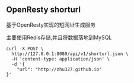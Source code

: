 ## OpenResty shorturl


基于OpenResty实现的短网址生成服务

主要使用Redis存储,并且将数据落地到MySQL


```shell
curl -X POST \
  http://127.0.0.1:8080/api/v1/shorturl.json \
  -H 'content-type: application/json' \
  -d '{
    "url": "http://zhu327.github.io"
}'
```
